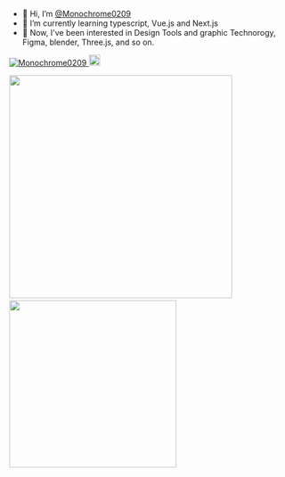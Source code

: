 - 👋 Hi, I’m [@Monochrome0209](https://github.com/Monochrome0209)
- 🌱 I’m currently learning typescript, Vue.js and Next.js
- 👀 Now, I've been interested in Design Tools and graphic Technorogy, Figma, blender, Three.js, and so on.

<p align="left">
  <a href="https://github.com/Monochrome0209/Monochrome0209/">
    <img src="https://komarev.com/ghpvc/?username=Monochrome0209" alt="Monochrome0209" />
  </a>
<!--   <a href="http://twitter.com/yutkat">
    <img height="20" src="https://img.shields.io/twitter/follow/Monochrome0209?label=Twitter&logo=twitter&style=flat" />
  </a> -->
  <a href="https://github.com/Monochrome0209">
    <img height="20" src="https://img.shields.io/github/followers/Monochrome0209?label=follow&logo=github&style=flat" />
  </a>
</p>

<img src="https://github-readme-stats.vercel.app/api?username=Monochrome0209&show_icons=true&theme=dark" width=400>　<img src="https://github-readme-stats.vercel.app/api/top-langs/?username=Monochrome0209&layout=compact&theme=dark" width=300>


<!---
- 💞️ I’m looking to collaborate on ...
- 📫 How to reach me ...
--->

<!---
MonochromePapilio/MonochromePapilio is a ✨ special ✨ repository because its `README.md` (this file) appears on your GitHub profile.
You can click the Preview link to take a look at your changes.
--->
